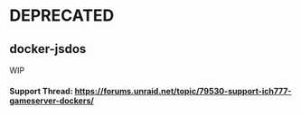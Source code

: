 # DEPRECATED


## docker-jsdos

WIP

#### Support Thread: https://forums.unraid.net/topic/79530-support-ich777-gameserver-dockers/